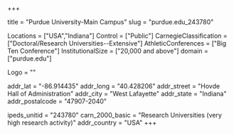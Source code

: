 
+++

title = "Purdue University-Main Campus"
slug = "purdue.edu_243780"

Locations = ["USA","Indiana"]
Control = ["Public"]
CarnegieClassification = ["Doctoral/Research Universities--Extensive"]
AthleticConferences = ["Big Ten Conference"]
InstitutionalSize = ["20,000 and above"]
domain = ["purdue.edu"]

Logo = ""

addr_lat = "-86.914435"
addr_long = "40.428206"
addr_street = "Hovde Hall of Administration"
addr_city = "West Lafayette"
addr_state = "Indiana"
addr_postalcode = "47907-2040"

ipeds_unitid = "243780"
carn_2000_basic = "Research Universities (very high research activity)"
addr_country = "USA"
+++
    
